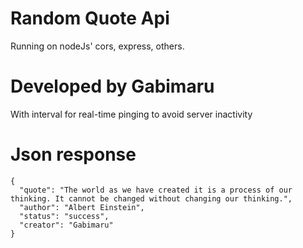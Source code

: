 # Random Quote Api
Running on nodeJs' cors, express, others.

# Developed by Gabimaru
With interval for real-time pinging to avoid server inactivity 

# Json response 
```
{
  "quote": "The world as we have created it is a process of our thinking. It cannot be changed without changing our thinking.",
  "author": "Albert Einstein",
  "status": "success",
  "creator": "Gabimaru"
}
```
